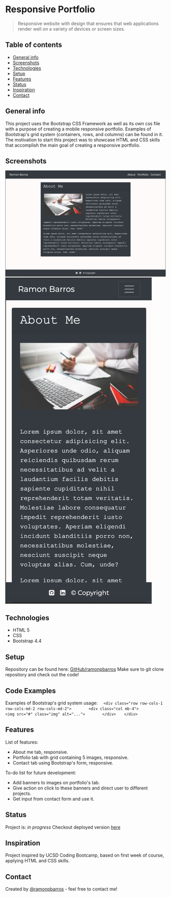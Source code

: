 # Responsive Portfolio
> Responsive website with design that ensures that web applications render well on a variety of devices or screen sizes. 

## Table of contents
* [General info](#general-info)
* [Screenshots](#screenshots)
* [Technologies](#technologies)
* [Setup](#setup)
* [Features](#features)
* [Status](#status)
* [Inspiration](#inspiration)
* [Contact](#contact)

## General info
This project uses the Bootstrap CSS Framework as well as its own css file with a purpose of creating a mobile responsive portfolio. Examples of Bootstrap's grid system (containers, rows, and columns) can be found in it. The motivation to start this project was to showcase HTML and CSS skills that accomplish the main goal of creating a responsive portfolio.

## Screenshots
![Example screenshot one](./img/screenshotwide.png)
![Example screenshot two](./img/screenshotmobile.png)

## Technologies
* HTML 5
* CSS
* Bootstrap 4.4

## Setup
Repository can be found here: [GitHub/ramonpbarros](https://github.com/ramonpbarros/responsive-website)
Make sure to git clone repository and check out the code!

## Code Examples
Examples of Bootstrap's grid system usage:
`   <div class="row row-cols-1 row-cols-md-2 row-cols-md-2"> `
`       <div class="col mb-4">`
`          <img src="#" class="img" alt="...">`
`       </div>`
`   </div>`

## Features
List of features:
* About me tab, responsive.
* Portfolio tab with grid containing 5 images, responsive.
* Contact tab using Bootstrap's form, responsive.  

To-do list for future development:
* Add banners to images on portfolio's tab.
* Give action on click to these banners and direct user to different projects.
* Get input from contact form and use it.

## Status
Project is: _in progress_
Checkout deployed version [here](https://ramonpbarros.github.io/responsive-website/)

## Inspiration
Project inspired by UCSD Coding Bootcamp, based on first week of course, applying HTML and CSS skills.

## Contact
Created by [@ramonpbarros](https://github.com/ramonpbarros) - feel free to contact me!